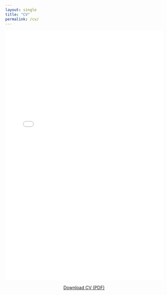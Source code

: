 ```yaml
---
layout: single
title: "CV"
permalink: /cv/
---
```


<iframe src="\files\cv.pdf" width="100%" height="800px" style="border: none;">
    This browser does not support PDFs. Please download the PDF to view it: 
    <a href="files\cv.pdf">Download PDF</a>.
</iframe>

<p style="text-align:center; margin-top: 1em;">
  <a href="\files\cv.pdf" download class="btn btn--primary">Download CV (PDF)</a>
</p>